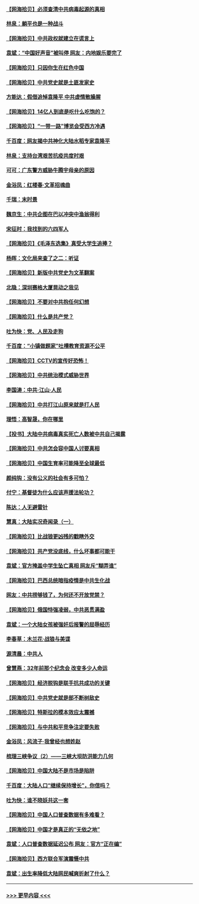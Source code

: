 #### [【网海拾贝】必须查清中共病毒起源的真相](../pages/nsc993/n12984276.md?t=05292302) 
#### [林泉：躺平也是一种战斗](../pages/nsc993/n12984194.md?t=05292302) 
#### [【网海拾贝】中共政权就建立在谎言上](../pages/nsc993/n12981880.md?t=05292302) 
#### [袁斌：“中国好声音”被叫停 网友：内地娱乐要完了](../pages/nsc993/n12981826.md?t=05292302) 
#### [【网海拾贝】只因你生在红色中国](../pages/nsc993/n12979096.md?t=05292302) 
#### [【网海拾贝】中共党史就是土匪发家史](../pages/nsc993/n12976478.md?t=05292302) 
#### [方能达：假借追悼袁隆平 中共虚情散臊腥](../pages/nsc993/n12976396.md?t=05292302) 
#### [【网海拾贝】14亿人到底是吃什么吃饱的？](../pages/nsc993/n12974125.md?t=05292302) 
#### [【网海拾贝】“一带一路”博览会受西方冷遇](../pages/nsc993/n12971787.md?t=05292302) 
#### [千百度：网友揭中共神化大陆水稻专家袁隆平](../pages/nsc993/n12971733.md?t=05292302) 
#### [林泉：支持台湾艰苦抗疫共度时艰](../pages/nsc993/n12971350.md?t=05292302) 
#### [可可：广东警方威胁牛腾宇母亲的原因](../pages/nsc993/n12971100.md?t=05292302) 
#### [金浴凤：红楼春·文革招魂曲](../pages/nsc993/n12970354.md?t=05292302) 
#### [千瑞：末时景](../pages/nsc993/n12970337.md?t=05292302) 
#### [魏京生：中共企图在巴以冲突中渔翁得利](../pages/nsc993/n12970286.md?t=05292302) 
#### [宋征时：我找到的六四军人](../pages/nsc993/n12970213.md?t=05292302) 
#### [【网海拾贝】《毛泽东选集》真受大学生追捧？](../pages/nsc993/n12968779.md?t=05292302) 
#### [杨晖：文化局来查了之二：听证](../pages/nsc993/n12966528.md?t=05292302) 
#### [【网海拾贝】新版中共党史为文革翻案](../pages/nsc993/n12967526.md?t=05292302) 
#### [北隐：深圳赛格大厦晃动之我见](../pages/nsc993/n12967393.md?t=05292302) 
#### [【网海拾贝】不要对中共抱任何幻想](../pages/nsc993/n12965222.md?t=05292302) 
#### [【网海拾贝】什么是共产党？](../pages/nsc993/n12962781.md?t=05292302) 
#### [吐为快：党、人民及走狗](../pages/nsc993/n12962747.md?t=05292302) 
#### [千百度：“小镇做题家”吐槽教育资源不公平](../pages/nsc993/n12962705.md?t=05292302) 
#### [【网海拾贝】CCTV的宣传好恐怖！](../pages/nsc993/n12959984.md?t=05292302) 
#### [【网海拾贝】中共统治模式威胁世界](../pages/nsc993/n12957622.md?t=05292302) 
#### [李国涛：中共‧江山‧人民](../pages/nsc993/n12957502.md?t=05292302) 
#### [【网海拾贝】中共打江山原来就是打人民](../pages/nsc993/n12954345.md?t=05292302) 
#### [理悟：高智晟，你在哪里](../pages/nsc993/n12953115.md?t=05292302) 
#### [【投书】大陆中共病毒真实死亡人数被中共自己揭露](../pages/nsc993/n12953050.md?t=05292302) 
#### [【网海拾贝】中共怎会容中国人讨要真相](../pages/nsc993/n12952161.md?t=05292302) 
#### [【网海拾贝】中国生育率可能降至全球最低](../pages/nsc993/n12948793.md?t=05292302) 
#### [颜纯钩：没有公义的社会有多可怕？](../pages/nsc993/n12947626.md?t=05292302) 
#### [付宁：基督徒为什么应该声援法轮功？](../pages/nsc993/n12947233.md?t=05292302) 
#### [陈达：人无避雷针](../pages/nsc993/n12947098.md?t=05292302) 
#### [慧真：大陆实况奇闻录（一）](../pages/nsc993/n12945811.md?t=05292302) 
#### [【网海拾贝】比战狼更凶残的戳瞎外交](../pages/nsc993/n12945717.md?t=05292302) 
#### [【网海拾贝】共产党没底线，什么坏事都可能干](../pages/nsc993/n12942090.md?t=05292302) 
#### [袁斌：官方掩盖中学生坠亡真相 网友斥“糊弄谁”](../pages/nsc993/n12942029.md?t=05292302) 
#### [【网海拾贝】巴西总统暗指疫情是中共生化战](../pages/nsc993/n12938999.md?t=05292302) 
#### [网友：中共捞够钱了，为何还不开放党禁？](../pages/nsc993/n12938952.md?t=05292302) 
#### [【网海拾贝】俄国恃强凌弱，中共恶贯满盈](../pages/nsc993/n12936626.md?t=05292302) 
#### [袁斌：一个大陆女孩被强奸后报警的屈辱经历](../pages/nsc993/n12936547.md?t=05292302) 
#### [李春草：木兰花·战狼与美谍](../pages/nsc993/n12935995.md?t=05292302) 
#### [源清晨：中共人](../pages/nsc993/n12935589.md?t=05292302) 
#### [曾慧燕：32年前那个纪念会 改变多少人命运](../pages/nsc993/n12934233.md?t=05292302) 
#### [【网海拾贝】经济脱钩是联手抗共成功的关键](../pages/nsc993/n12934176.md?t=05292302) 
#### [【网海拾贝】中共党史就是部不断树敌史](../pages/nsc993/n12932844.md?t=05292302) 
#### [【网海拾贝】特斯拉的模本效应太震撼](../pages/nsc993/n12925626.md?t=05292302) 
#### [【网海拾贝】与中共和平竞争注定要失败](../pages/nsc993/n12923326.md?t=05292302) 
#### [金浴凤：风流子‧我曾经也想姓赵](../pages/nsc993/n12920911.md?t=05292302) 
#### [梳理三峡争议（2）——三峡大坝防洪能力几何](../pages/nsc993/n12920173.md?t=05292302) 
#### [【网海拾贝】中国大陆不是市场是陷阱](../pages/nsc993/n12920143.md?t=05292302) 
#### [千百度：大陆人口“继续保持增长”，你信吗？](../pages/nsc993/n12918946.md?t=05292302) 
#### [吐为快：谁不晓妖共这一套](../pages/nsc993/n12918941.md?t=05292302) 
#### [【网海拾贝】中国人口普查数据有多难看？](../pages/nsc993/n12917822.md?t=05292302) 
#### [【网海拾贝】中国才是真正的“无依之地”](../pages/nsc993/n12915845.md?t=05292302) 
#### [袁斌：人口普查数据延迟公布 网友：官方“正在编”](../pages/nsc993/n12915748.md?t=05292302) 
#### [【网海拾贝】西方联合军演震慑中共](../pages/nsc993/n12913466.md?t=05292302) 
#### [袁斌：出生率降低大陆网民喊爽折射了什么？](../pages/nsc993/n12913365.md?t=05292302) 

----
#### [ >>> 更早内容 <<< ](../indexes/nsc993-earlier.md)
